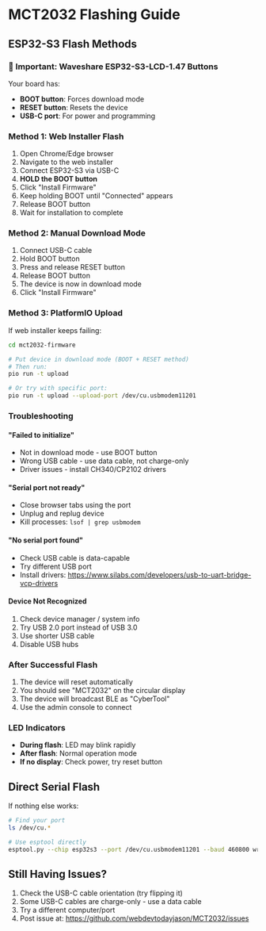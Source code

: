 # MCT2032 Flashing Guide

## ESP32-S3 Flash Methods

### 🔴 Important: Waveshare ESP32-S3-LCD-1.47 Buttons

Your board has:
- **BOOT button**: Forces download mode
- **RESET button**: Resets the device
- **USB-C port**: For power and programming

### Method 1: Web Installer Flash

1. Open Chrome/Edge browser
2. Navigate to the web installer
3. Connect ESP32-S3 via USB-C
4. **HOLD the BOOT button**
5. Click "Install Firmware" 
6. Keep holding BOOT until "Connected" appears
7. Release BOOT button
8. Wait for installation to complete

### Method 2: Manual Download Mode

1. Connect USB-C cable
2. Hold BOOT button
3. Press and release RESET button
4. Release BOOT button
5. The device is now in download mode
6. Click "Install Firmware"

### Method 3: PlatformIO Upload

If web installer keeps failing:

```bash
cd mct2032-firmware

# Put device in download mode (BOOT + RESET method)
# Then run:
pio run -t upload

# Or try with specific port:
pio run -t upload --upload-port /dev/cu.usbmodem11201
```

### Troubleshooting

#### "Failed to initialize"
- Not in download mode - use BOOT button
- Wrong USB cable - use data cable, not charge-only
- Driver issues - install CH340/CP2102 drivers

#### "Serial port not ready"  
- Close browser tabs using the port
- Unplug and replug device
- Kill processes: `lsof | grep usbmodem`

#### "No serial port found"
- Check USB cable is data-capable
- Try different USB port
- Install drivers: https://www.silabs.com/developers/usb-to-uart-bridge-vcp-drivers

#### Device Not Recognized
1. Check device manager / system info
2. Try USB 2.0 port instead of USB 3.0
3. Use shorter USB cable
4. Disable USB hubs

### After Successful Flash

1. The device will reset automatically
2. You should see "MCT2032" on the circular display
3. The device will broadcast BLE as "CyberTool"
4. Use the admin console to connect

### LED Indicators

- **During flash**: LED may blink rapidly
- **After flash**: Normal operation mode
- **If no display**: Check power, try reset button

## Direct Serial Flash

If nothing else works:

```bash
# Find your port
ls /dev/cu.*

# Use esptool directly
esptool.py --chip esp32s3 --port /dev/cu.usbmodem11201 --baud 460800 write_flash -z 0x0 releases/mct2032-firmware-v1.0.0.bin
```

## Still Having Issues?

1. Check the USB-C cable orientation (try flipping it)
2. Some USB-C cables are charge-only - use a data cable
3. Try a different computer/port
4. Post issue at: https://github.com/webdevtodayjason/MCT2032/issues